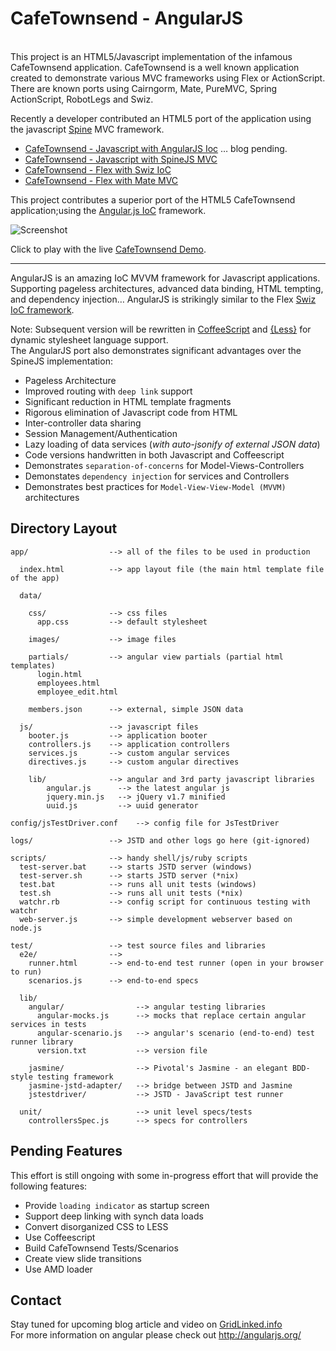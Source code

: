 # CafeTownsend - AngularJS

<br/>
This project is an HTML5/Javascript implementation of the infamous CafeTownsend application. CafeTownsend is a well known application created to demonstrate various MVC frameworks using Flex or ActionScript. There are known ports using Cairngorm, Mate, PureMVC, Spring ActionScript, RobotLegs and Swiz. 

Recently a developer contributed an HTML5 port of the application using the javascript [Spine](http://spinejs.com/) MVC framework. 

*  [CafeTownsend - Javascript with AngularJS Ioc]()      … blog pending.
*  [CafeTownsend - Javascript with SpineJS MVC](http://www.websector.de/blog/2011/12/31/spine-js-cafe-townsend-example/)
*  [CafeTownsend - Flex with Swiz IoC](http://www.gridlinked.info/swiz-localization-l10n-logging/)
*  [CafeTownsend - Flex with Mate MVC](http://www.websector.de/blog/2010/03/12/mate-cafe-townsend-example-updated-for-using-flex-4/)


This project contributes a superior port of the HTML5 CafeTownsend application;using the [Angular.js IoC](http://angularjs.org/) framework.


![Screenshot](https://github.com/ThomasBurleson/angularJS-CafeTownsend/raw/master/app/data/images/screens.png)<br/>

Click to play with the live [CafeTownsend Demo](http://www.gridlinked.info/demos/cafetownsend/index.html).



---

AngularJS is an amazing IoC MVVM framework for Javascript applications. Supporting pageless architectures, advanced data binding, HTML tempting, and dependency injection… AngularJS is strikingly similar to the Flex [Swiz IoC framework](http://swizframework.org/).


Note: Subsequent version will be rewritten in [CoffeeScript](http://coffeescript.org/) and [{Less}](http://lesscss.org/) for dynamic stylesheet language support. <br/>
The AngularJS port also demonstrates significant advantages over the SpineJS implementation:

*  Pageless Architecture
*  Improved routing with `deep link` support
*  Significant reduction in HTML template fragments
*  Rigorous elimination of Javascript code from HTML 
*  Inter-controller data sharing
*  Session Management/Authentication
*  Lazy loading of data services (*with auto-jsonify of external JSON data*)
*  Code versions handwritten in both Javascript and Coffeescript 
*  Demonstrates `separation-of-concerns` for Model-Views-Controllers
*  Demonstates `dependency injection` for services and Controllers
*  Demonstrates best practices for `Model-View-View-Model (MVVM)` architectures



## Directory Layout

    app/                  --> all of the files to be used in production

      index.html          --> app layout file (the main html template file of the app)

	  data/

        css/              --> css files
          app.css         --> default stylesheet

        images/           --> image files

        partials/         --> angular view partials (partial html templates)
          login.html
          employees.html
          employee_edit.html

        members.json      --> external, simple JSON data 

      js/                 --> javascript files
		booter.js		  --> application booter
        controllers.js    --> application controllers
        services.js       --> custom angular services
        directives.js     --> custom angular directives

        lib/              --> angular and 3rd party javascript libraries
            angular.js      --> the latest angular js
			jquery.min.js   --> jQuery v1.7 minified
			uuid.js			--> uuid generator

    config/jsTestDriver.conf    --> config file for JsTestDriver

    logs/                 --> JSTD and other logs go here (git-ignored)

    scripts/              --> handy shell/js/ruby scripts
      test-server.bat     --> starts JSTD server (windows)
      test-server.sh      --> starts JSTD server (*nix)
      test.bat            --> runs all unit tests (windows)
      test.sh             --> runs all unit tests (*nix)
      watchr.rb           --> config script for continuous testing with watchr
      web-server.js       --> simple development webserver based on node.js

    test/                 --> test source files and libraries
      e2e/                -->
        runner.html       --> end-to-end test runner (open in your browser to run)
        scenarios.js      --> end-to-end specs

      lib/
        angular/                --> angular testing libraries
          angular-mocks.js      --> mocks that replace certain angular services in tests
          angular-scenario.js   --> angular's scenario (end-to-end) test runner library
          version.txt           --> version file

        jasmine/                --> Pivotal's Jasmine - an elegant BDD-style testing framework
        jasmine-jstd-adapter/   --> bridge between JSTD and Jasmine
        jstestdriver/           --> JSTD - JavaScript test runner

      unit/                     --> unit level specs/tests
        controllersSpec.js      --> specs for controllers

## Pending Features

This effort is still ongoing with some in-progress effort that will provide the following features:

*  Provide `loading indicator` as startup screen
*  Support deep linking with synch data loads
*  Convert disorganized CSS to LESS
*  Use Coffeescript
*  Build CafeTownsend Tests/Scenarios
*  Create view slide transitions 
*  Use AMD loader

## Contact

Stay tuned for upcoming blog article and video on [GridLinked.info](www.gridlinked.info)<br/>
For more information on angular please check out http://angularjs.org/

